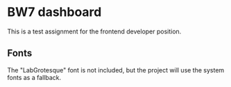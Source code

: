 # BW7 dashboard

This is a test assignment for the frontend developer position.

## Fonts

The "LabGrotesque" font is not included, but the project will use the system fonts as a fallback.
